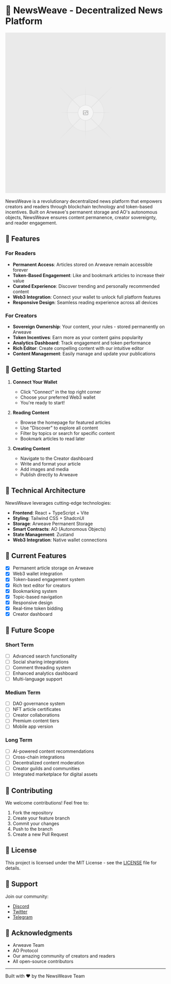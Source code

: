 
# 📰 NewsWeave - Decentralized News Platform

![NewsWeave Banner](public/placeholder.svg)

NewsWeave is a revolutionary decentralized news platform that empowers creators and readers through blockchain technology and token-based incentives. Built on Arweave's permanent storage and AO's autonomous objects, NewsWeave ensures content permanence, creator sovereignty, and reader engagement.

## 🌟 Features

### For Readers
- **Permanent Access**: Articles stored on Arweave remain accessible forever
- **Token-Based Engagement**: Like and bookmark articles to increase their value
- **Curated Experience**: Discover trending and personally recommended content
- **Web3 Integration**: Connect your wallet to unlock full platform features
- **Responsive Design**: Seamless reading experience across all devices

### For Creators
- **Sovereign Ownership**: Your content, your rules - stored permanently on Arweave
- **Token Incentives**: Earn more as your content gains popularity
- **Analytics Dashboard**: Track engagement and token performance
- **Rich Editor**: Create compelling content with our intuitive editor
- **Content Management**: Easily manage and update your publications

## 🚀 Getting Started

1. **Connect Your Wallet**
   - Click "Connect" in the top right corner
   - Choose your preferred Web3 wallet
   - You're ready to start!

2. **Reading Content**
   - Browse the homepage for featured articles
   - Use "Discover" to explore all content
   - Filter by topics or search for specific content
   - Bookmark articles to read later

3. **Creating Content**
   - Navigate to the Creator dashboard
   - Write and format your article
   - Add images and media
   - Publish directly to Arweave

## 🔧 Technical Architecture

NewsWeave leverages cutting-edge technologies:

- **Frontend**: React + TypeScript + Vite
- **Styling**: Tailwind CSS + ShadcnUI
- **Storage**: Arweave Permanent Storage
- **Smart Contracts**: AO (Autonomous Objects)
- **State Management**: Zustand
- **Web3 Integration**: Native wallet connections

## 🌈 Current Features

- [x] Permanent article storage on Arweave
- [x] Web3 wallet integration
- [x] Token-based engagement system
- [x] Rich text editor for creators
- [x] Bookmarking system
- [x] Topic-based navigation
- [x] Responsive design
- [x] Real-time token bidding
- [x] Creator dashboard

## 🎯 Future Scope

### Short Term
- [ ] Advanced search functionality
- [ ] Social sharing integrations
- [ ] Comment threading system
- [ ] Enhanced analytics dashboard
- [ ] Multi-language support

### Medium Term
- [ ] DAO governance system
- [ ] NFT article certificates
- [ ] Creator collaborations
- [ ] Premium content tiers
- [ ] Mobile app version

### Long Term
- [ ] AI-powered content recommendations
- [ ] Cross-chain integrations
- [ ] Decentralized content moderation
- [ ] Creator guilds and communities
- [ ] Integrated marketplace for digital assets

## 🤝 Contributing

We welcome contributions! Feel free to:

1. Fork the repository
2. Create your feature branch
3. Commit your changes
4. Push to the branch
5. Create a new Pull Request

## 📜 License

This project is licensed under the MIT License - see the [LICENSE](LICENSE) file for details.

## 🌟 Support

Join our community:
- [Discord](https://discord.gg/newsweave)
- [Twitter](https://twitter.com/newsweave)
- [Telegram](https://t.me/newsweave)

## 🙏 Acknowledgments

- Arweave Team
- AO Protocol
- Our amazing community of creators and readers
- All open-source contributors

---

Built with ❤️ by the NewsWeave Team
